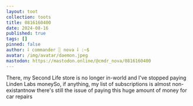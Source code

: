 ```yaml
---
layout: toot
collection: toots
title: 0816160400
date: 2024-08-16
published: true
tags: []
pinned: false
author: ⸸ commander ░ nova ⸸ :~$
avatar: /img/avatar/daemon.jpeg
mastodon: https://mastodon.online/@cmdr_nova/0816160400
---
```


There, my Second Life store is no longer in-world and I've stopped paying Linden Labs moneySo, if anything, my list of subscriptions is almost non-existantnow there's still the issue of paying this huge amount of money for car repairs
